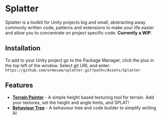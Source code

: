# Splatter
Splatter is a toolkit for Unity projects big and small, abstracting away commonly written code, patterns and extensions to make your life easier and allow you to concentrate on  project specific code. **Currently a WIP**.

## Installation
To add to your Unity project go to the Package Manager, click the plus in the top left of the window. Select git URL and enter: `https://github.com/ormesam/splatter.git?path=/Assets/Splatter`

## Features
- [**Terrain Painter**](TerrainPainter.md) - A simple height based texturing tool for terrain. Add your textures, set the height and angle limits, and SPLAT!
- [**Behaviour Tree**](BehaviourTree.md) - A behaviour tree and code builder to simplify writing AI

